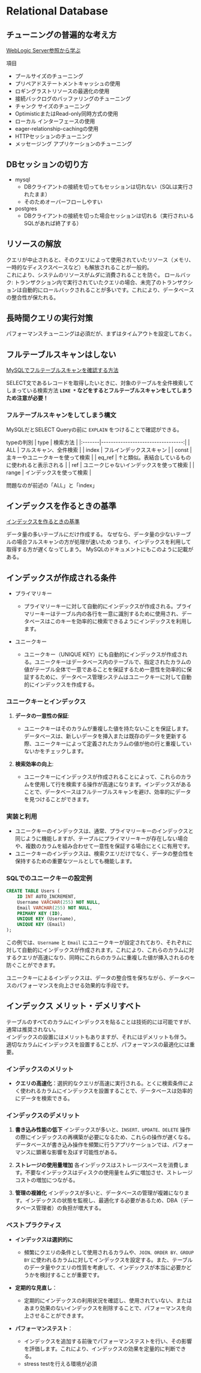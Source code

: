 # Relational Database

## チューニングの普遍的な考え方

[WebLogic Server参照から学ぶ](https://docs.oracle.com/cd/F25597_01/document/products/wls/docs92/perform/topten.html#wp1132669)

項目

- プールサイズのチューニング
- プリペアドステートメントキャッシュの使用
- ロギングラストリソースの最適化の使用
- 接続バックログのバッファリングのチューニング
- チャンク サイズのチューニング
- OptimisticまたはRead-only同時方式の使用
- ローカル インターフェースの使用
- eager-relationship-cachingの使用
- HTTPセッションのチューニング
- メッセージング アプリケーションのチューニング

## DBセッションの切り方

- mysql
  - DBクライアントの接続を切ってもセッションは切れない（SQLは実行されたまま）
  - そのためオーバーフローしやすい
- postgres
  - DBクライアントの接続を切った場合セッションは切れる（実行されいるSQLがあれば終了する）

## リソースの解放

クエリが中止されると、そのクエリによって使用されていたリソース（メモリ、一時的なディスクスペースなど）も解放されることが一般的。  
これにより、システムのリソースがムダに消費されることを防ぐ。
ロールバック: トランザクション内で実行されていたクエリの場合、未完了のトランザクションは自動的にロールバックされることが多いです。これにより、データベースの整合性が保たれる。

## 長時間クエリの実行対策

パフォーマンスチューニングは必須だが、まずはタイムアウトを設定しておく。

## フルテーブルスキャンはしない

[MySQLでフルテーブルスキャンを確認する方法](https://qiita.com/yama_coco/items/beab90482eb583b2c752)

SELECT文であるレコードを取得したいときに、対象のテーブルを全件検索してしまっている検索方法
**`LIKE *` などをするとフルテーブルスキャンをしてしまうため注意が必要！**

### フルテーブルスキャンをしてしまう構文

MySQLだとSELECT Queryの前に `EXPLAIN` をつけることで確認ができる。  

typeの判別
| type   |                          検索方法 |
|:-------|----------------------------------:|
| ALL    |                   フルスキャン、全件検索 |
| index  |                      フルインデックススキャン |
| const  |              主キーやユニークキーを使って検索 |
| eq_ref | ↑と類似。表結合しているものに使われると表示される |
| ref    |           ユニークじゃないインデックスを使って検索 |
| range  |                   インデックスを使って検索 |

問題なのが前述の「ALL」と「index」

## インデックスを作るときの基準

[インデックスを作るときの基準](https://zenn.dev/tm35/articles/f9d17c593d7766)

データ量の多いテーブルにだけ作成する。
なぜなら、データ量の少ないテーブルの場合フルスキャンの方が処理が速いため
つまり、インデックスを利用して取得する方が遅くなってしまう。
MySQLのドキュメントにもこのように記載がある。

## インデックスが作成される条件

- プライマリキー
  - プライマリーキーに対して自動的にインデックスが作成される。プライマリーキーはテーブル内の各行を一意に識別するために使用され、データベースはこのキーを効率的に検索できるようにインデックスを利用します。

- ユニークキー
  - ユニークキー（UNIQUE KEY）にも自動的にインデックスが作成される。ユニークキーはデータベース内のテーブルで、指定されたカラムの値がテーブル全体で一意であることを保証するため一意性を効率的に保証するために、データベース管理システムはユニークキーに対して自動的にインデックスを作成する。

### ユニークキーとインデックス

1. **データの一意性の保証**:
   - ユニークキーはそのカラムが重複した値を持たないことを保証します。データベースは、新しいデータを挿入または既存のデータを更新する際、ユニークキーによって定義されたカラムの値が他の行と重複していないかをチェックします。

2. **検索効率の向上**:
   - ユニークキーにインデックスが作成されることによって、これらのカラムを使用して行を検索する操作が高速になります。インデックスがあることで、データベースはフルテーブルスキャンを避け、効率的にデータを見つけることができます。

### 実装と利用

- ユニークキーのインデックスは、通常、プライマリーキーのインデックスと同じように機能しますが、テーブルにプライマリーキーが存在しない場合や、複数のカラムを組み合わせて一意性を保証する場合にとくに有用です。
- ユニークキーのインデックスは、検索クエリだけでなく、データの整合性を保持するための重要なツールとしても機能します。

### SQLでのユニークキーの設定例

```sql
CREATE TABLE Users (
    ID INT AUTO_INCREMENT,
    Username VARCHAR(255) NOT NULL,
    Email VARCHAR(255) NOT NULL,
    PRIMARY KEY (ID),
    UNIQUE KEY (Username),
    UNIQUE KEY (Email)
);
```

この例では、`Username` と `Email` にユニークキーが設定されており、それぞれに対して自動的にインデックスが作成されます。これにより、これらのカラムに対するクエリが高速になり、同時にこれらのカラムに重複した値が挿入されるのを防ぐことができます。

ユニークキーによるインデックスは、データの整合性を保ちながら、データベースのパフォーマンスを向上させる効果的な手段です。

## インデックス メリット・デメリすべト

テーブルのすべてのカラムにインデックスを貼ることは技術的には可能ですが、通常は推奨されない。  
インデックスの設置にはメリットもありますが、それにはデメリットも伴う。  
適切なカラムにインデックスを設置することが、パフォーマンスの最適化には重要。

### インデックスのメリット

- **クエリの高速化**：選択的なクエリが高速に実行される。とくに検索条件によく使われるカラムにインデックスを設置することで、データベースは効率的にデータを検索できる。

### インデックスのデメリット

1. **書き込み性能の低下**
インデックスが多いと、`INSERT、UPDATE、DELETE` 操作の際にインデックスの再構築が必要になるため、これらの操作が遅くなる。  
データベースが書き込み操作を頻繁に行うアプリケーションでは、パフォーマンスに顕著な影響を及ぼす可能性がある。

2. **ストレージの使用量増加**
各インデックスはストレージスペースを消費します。不要なインデックスはディスクの使用量をムダに増加させ、ストレージコストの増加につながる。

3. **管理の複雑化**
インデックスが多いと、データベースの管理が複雑になります。インデックスの状態を監視し、最適化する必要があるため、DBA（データベース管理者）の負担が増大する。

### ベストプラクティス

- **インデックスは選択的に**
  - 頻繁にクエリの条件として使用されるカラムや、`JOIN、ORDER BY、GROUP BY` に使われるカラムに対してインデックスを設定する。また、テーブルのデータ量やクエリの性質を考慮して、インデックスが本当に必要かどうかを検討することが重要です。

- **定期的な見直し**：
  - 定期的にインデックスの利用状況を確認し、使用されていない、またはあまり効果のないインデックスを削除することで、パフォーマンスを向上させることができます。

- **パフォーマンステスト**：
  - インデックスを追加する前後でパフォーマンステストを行い、その影響を評価します。これにより、インデックスの効果を定量的に判断できる。
  - stress testを行える環境が必須
